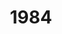 ---
weight: 1
images:
- /images/RR4.png
title: 1984
hideExif: true
tags:
- home # all posts
- rr
---